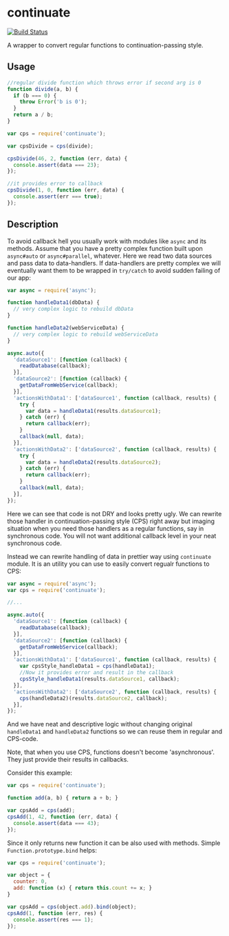 continuate
==========

[![Build Status](https://travis-ci.org/franza/continuate.svg?branch=master)](https://travis-ci.org/franza/continuate)

A wrapper to convert regular functions to continuation-passing style.

Usage
-----

```javascript
//regular divide function which throws error if second arg is 0
function divide(a, b) {
  if (b === 0) {
    throw Error('b is 0');
  }
  return a / b;
}

var cps = require('continuate');

var cpsDivide = cps(divide);

cpsDivide(46, 2, function (err, data) {
  console.assert(data === 23);
});

//it provides error to callback
cpsDivide(1, 0, function (err, data) {
  console.assert(err === true);
});
```

Description
-----------

To avoid callback hell you usually work with modules like `async` and its methods. Assume that you have a pretty complex function built upon `async#auto` or `async#parallel`, whatever. Here we read two data sources and pass data to data-handlers. If data-handlers are pretty complex we will eventually want them to be wrapped in `try/catch` to avoid sudden failing of our app:

```javascript
var async = require('async');

function handleData1(dbData) {
  // very complex logic to rebuild dbData
}

function handleData2(webServiceData) {
  // very complex logic to rebuild webServiceData
}

async.auto({
  'dataSource1': [function (callback) {
    readDatabase(callback);
  }],
  'dataSource2': [function (callback) {
    getDataFromWebService(callback);
  }],
  'actionsWithData1': ['dataSource1', function (callback, results) {
    try {
      var data = handleData1(results.dataSource1);
    } catch (err) {
      return callback(err);
    }
    callback(null, data);
  }],
  'actionsWithData2': ['dataSource2', function (callback, results) {
    try {
      var data = handleData2(results.dataSource2);
    } catch (err) {
      return callback(err);
    }
    callback(null, data);
  }],
});
```

Here we can see that code is not DRY and looks pretty ugly. We can rewrite those handler in continuation-passing style (CPS) right away but imaging situation when you need those handlers as a regular functions, say in synchronous code. You will not want additional callback level in your neat synchronous code.

Instead we can rewrite handling of data in prettier way using `continuate` module. It is an utility you can use to easily convert regualr functions to CPS:

```javascript
var async = require('async');
var cps = require('continuate');

//...

async.auto({
  'dataSource1': [function (callback) {
    readDatabase(callback);
  }],
  'dataSource2': [function (callback) {
    getDataFromWebService(callback);
  }],
  'actionsWithData1': ['dataSource1', function (callback, results) {
    var cpsStyle_handleData1 = cps(handleData1);
    //Now it provides error and result in the callback
    cpsStyle_handleData1(results.dataSource1, callback);
  }],
  'actionsWithData2': ['dataSource2', function (callback, results) {
    cps(handleData2)(results.dataSource2, callback);
  }],
});

```

And we have neat and descriptive logic without changing original `handleData1` and `handleData2` functions so we can reuse them in regular and CPS-code.

Note, that when you use CPS, functions doesn't become 'asynchronous'. They just provide their results in callbacks.

Consider this example:

```javascript
var cps = require('continuate');

function add(a, b) { return a + b; }

var cpsAdd = cps(add);
cpsAdd(1, 42, function (err, data) {
  console.assert(data === 43);
});
```

Since it only returns new function it can be also used with methods. Simple `Function.prototype.bind` helps:

```javascript
var cps = require('continuate');

var object = {
  counter: 0,
  add: function (x) { return this.count += x; }
}

var cpsAdd = cps(object.add).bind(object);
cpsAdd(1, function (err, res) {
  console.assert(res === 1);
});
```